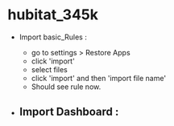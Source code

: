 # hubitat_345k

- Import basic_Rules :
  - go to settings > Restore Apps
  - click 'import'
  - select files
  - click 'import' and then 'import file name'
  - Should see rule now.

- Import Dashboard :
  - 